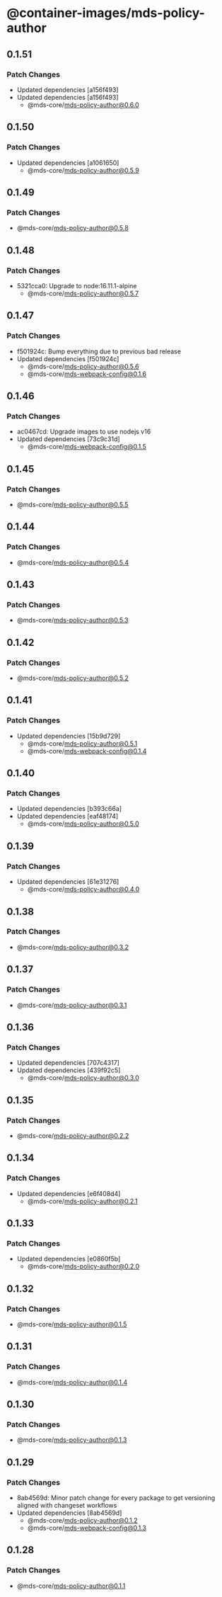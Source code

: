 # @container-images/mds-policy-author

## 0.1.51

### Patch Changes

- Updated dependencies [a156f493]
- Updated dependencies [a156f493]
  - @mds-core/mds-policy-author@0.6.0

## 0.1.50

### Patch Changes

- Updated dependencies [a1061650]
  - @mds-core/mds-policy-author@0.5.9

## 0.1.49

### Patch Changes

- @mds-core/mds-policy-author@0.5.8

## 0.1.48

### Patch Changes

- 5321cca0: Upgrade to node:16.11.1-alpine
  - @mds-core/mds-policy-author@0.5.7

## 0.1.47

### Patch Changes

- f501924c: Bump everything due to previous bad release
- Updated dependencies [f501924c]
  - @mds-core/mds-policy-author@0.5.6
  - @mds-core/mds-webpack-config@0.1.6

## 0.1.46

### Patch Changes

- ac0467cd: Upgrade images to use nodejs v16
- Updated dependencies [73c9c31d]
  - @mds-core/mds-webpack-config@0.1.5

## 0.1.45

### Patch Changes

- @mds-core/mds-policy-author@0.5.5

## 0.1.44

### Patch Changes

- @mds-core/mds-policy-author@0.5.4

## 0.1.43

### Patch Changes

- @mds-core/mds-policy-author@0.5.3

## 0.1.42

### Patch Changes

- @mds-core/mds-policy-author@0.5.2

## 0.1.41

### Patch Changes

- Updated dependencies [15b9d729]
  - @mds-core/mds-policy-author@0.5.1
  - @mds-core/mds-webpack-config@0.1.4

## 0.1.40

### Patch Changes

- Updated dependencies [b393c66a]
- Updated dependencies [eaf48174]
  - @mds-core/mds-policy-author@0.5.0

## 0.1.39

### Patch Changes

- Updated dependencies [61e31276]
  - @mds-core/mds-policy-author@0.4.0

## 0.1.38

### Patch Changes

- @mds-core/mds-policy-author@0.3.2

## 0.1.37

### Patch Changes

- @mds-core/mds-policy-author@0.3.1

## 0.1.36

### Patch Changes

- Updated dependencies [707c4317]
- Updated dependencies [439f92c5]
  - @mds-core/mds-policy-author@0.3.0

## 0.1.35

### Patch Changes

- @mds-core/mds-policy-author@0.2.2

## 0.1.34

### Patch Changes

- Updated dependencies [e6f408d4]
  - @mds-core/mds-policy-author@0.2.1

## 0.1.33

### Patch Changes

- Updated dependencies [e0860f5b]
  - @mds-core/mds-policy-author@0.2.0

## 0.1.32

### Patch Changes

- @mds-core/mds-policy-author@0.1.5

## 0.1.31

### Patch Changes

- @mds-core/mds-policy-author@0.1.4

## 0.1.30

### Patch Changes

- @mds-core/mds-policy-author@0.1.3

## 0.1.29

### Patch Changes

- 8ab4569d: Minor patch change for every package to get versioning aligned with changeset workflows
- Updated dependencies [8ab4569d]
  - @mds-core/mds-policy-author@0.1.2
  - @mds-core/mds-webpack-config@0.1.3

## 0.1.28

### Patch Changes

- @mds-core/mds-policy-author@0.1.1
